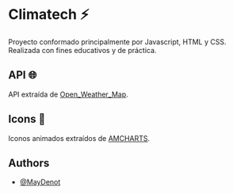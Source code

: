 
# Climatech ⚡️

Proyecto conformado principalmente por Javascript, HTML y CSS. Realizada con fines educativos y de práctica. 


## API 🌐

API extraída de [Open_Weather_Map](https://openweathermap.org/).


## Icons 🔐

Iconos animados extraídos de [AMCHARTS](https://www.amcharts.com/).



## Authors

- [@MayDenot](https://github.com/MayDenot)


